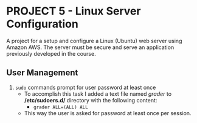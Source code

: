 # PROJECT 5 - Linux Server Configuration
A project for a setup and configure a Linux (Ubuntu) web server using Amazon AWS. The server must be secure and serve an application previously developed in the course. 

## User Management
1. `sudo` commands prompt for user password at least once
    * To accomplish this task I added a text file named *grader* to **/etc/sudoers.d/** directory with the following content:
        * `grader ALL=(ALL) ALL`
    * This way the user is asked for password at least once per session.
